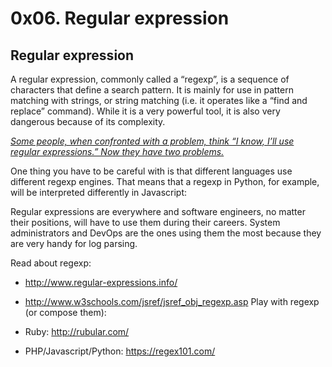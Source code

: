 # 0x06. Regular expression

## Regular expression

A regular expression, commonly called a “regexp”, is a sequence of characters that define a search pattern.  It is mainly for use in pattern matching with strings, or string matching (i.e. it operates like a “find and replace” command). While it is a very powerful tool, it is also very dangerous because of its complexity.

<i> [Some people, when confronted with a problem, think “I know, I’ll use regular expressions.”   Now they have two problems.](https://intranet.alxswe.com/concepts/29#:~:text=Some%20people%2C%20when%20confronted%20with%20a%20problem%2C%20think%20%E2%80%9CI%20know%2C%20I%E2%80%99ll%20use%20regular%20expressions.%E2%80%9D%20%C2%A0%20Now%20they%20have%20two%20problems.) </i>

One thing you have to be careful with is that different languages use different regexp engines. That means that a regexp in Python, for example, will be interpreted differently in Javascript:

Regular expressions are everywhere and software engineers, no matter their positions, will have to use them during their careers. System administrators and DevOps are the ones using them the most because they are very handy for log parsing.

Read about regexp:

 - http://www.regular-expressions.info/
 - http://www.w3schools.com/jsref/jsref_obj_regexp.asp Play with regexp (or compose them):

 - Ruby: http://rubular.com/

 - PHP/Javascript/Python: https://regex101.com/

